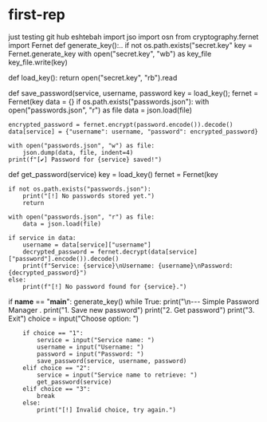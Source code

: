# first-rep
just testing git hub eshtebah
import jso
import osn
from cryptography.fernet import Fernet
def generate_key():..
    if not os.path.exists("secret.key"
        key = Fernet.generate_key
        with open("secret.key", "wb") as key_file
            key_file.write(key)

def load_key():
    return open("secret.key", "rb").read

def save_password(service, username, password
    key = load_key();
    fernet = Fernet(key
    data = {}
    if os.path.exists("passwords.json"):
        with open("passwords.json", "r") as file
            data = json.load(file)

    encrypted_password = fernet.encrypt(password.encode()).decode()
    data[service] = {"username": username, "password": encrypted_password}

    with open("passwords.json", "w") as file:
        json.dump(data, file, indent=4)
    print(f"[✔] Password for {service} saved!")

def get_password(service)
    key = load_key()
    fernet = Fernet(key

    if not os.path.exists("passwords.json"):
        print("[!] No passwords stored yet.")
        return

    with open("passwords.json", "r") as file:
        data = json.load(file)

    if service in data:
        username = data[service]["username"]
        decrypted_password = fernet.decrypt(data[service]["password"].encode()).decode()
        print(f"Service: {service}\nUsername: {username}\nPassword: {decrypted_password}")
    else:
        print(f"[!] No password found for {service}.")

if __name__ == "__main__":
    generate_key()
    while True:
        print("\n--- Simple Password Manager .
        print("1. Save new password")
        print("2. Get password")
        print("3. Exit")
        choice = input("Choose  option: ")

        if choice == "1":
            service = input("Service name: ")
            username = input("Username: ")
            password = input("Password: ")
            save_password(service, username, password)
        elif choice == "2":
            service = input("Service name to retrieve: ")
            get_password(service)
        elif choice == "3":
            break
        else:
            print("[!] Invalid choice, try again.")
